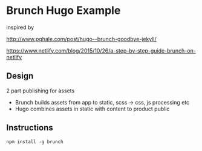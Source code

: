 # Brunch Hugo Example

inspired by 

http://www.pghale.com/post/hugo--brunch-goodbye-jekyll/

https://www.netlify.com/blog/2015/10/26/a-step-by-step-guide-brunch-on-netlify

## Design

2 part publishing for assets

* Brunch builds assets from app to static, scss -> css, js processing etc
* Hugo combines assets in static with content to product public


## Instructions

```
npm install -g brunch

```
